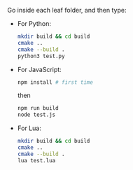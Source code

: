 Go inside each leaf folder, and then type:

- For Python:
    ```sh
    mkdir build && cd build
    cmake ..
    cmake --build .
    python3 test.py
    ```

- For JavaScript:
    ```sh
    npm install # first time
    ```
    then
    ```sh
    npm run build
    node test.js
    ```

- For Lua:
    ```sh
    mkdir build && cd build
    cmake ..
    cmake --build .
    lua test.lua
    ```
